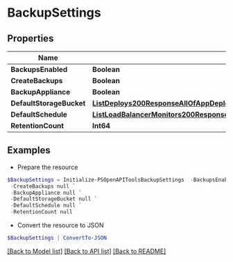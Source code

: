 # BackupSettings
## Properties

Name | Type | Description | Notes
------------ | ------------- | ------------- | -------------
**BackupsEnabled** | **Boolean** |  | [optional] 
**CreateBackups** | **Boolean** |  | [optional] 
**BackupAppliance** | **Boolean** |  | [optional] 
**DefaultStorageBucket** | [**ListDeploys200ResponseAllOfAppDeploysInnerInstance**](ListDeploys200ResponseAllOfAppDeploysInnerInstance.md) |  | [optional] 
**DefaultSchedule** | [**ListLoadBalancerMonitors200ResponseAllOfLoadBalancerMonitorsInnerLoadBalancerType**](ListLoadBalancerMonitors200ResponseAllOfLoadBalancerMonitorsInnerLoadBalancerType.md) |  | [optional] 
**RetentionCount** | **Int64** |  | [optional] 

## Examples

- Prepare the resource
```powershell
$BackupSettings = Initialize-PSOpenAPIToolsBackupSettings  -BackupsEnabled null `
 -CreateBackups null `
 -BackupAppliance null `
 -DefaultStorageBucket null `
 -DefaultSchedule null `
 -RetentionCount null
```

- Convert the resource to JSON
```powershell
$BackupSettings | ConvertTo-JSON
```

[[Back to Model list]](../README.md#documentation-for-models) [[Back to API list]](../README.md#documentation-for-api-endpoints) [[Back to README]](../README.md)

